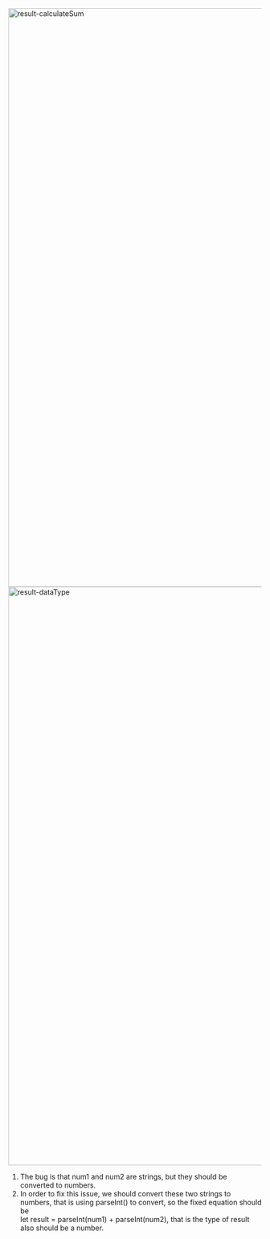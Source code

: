 <img width="1152" alt=" result-calculateSum" src="https://user-images.githubusercontent.com/91338627/137637000-a6ff2714-5c6d-4e6e-91c1-45b61672729e.png">
<img width="1152" alt="result-dataType" src="https://user-images.githubusercontent.com/91338627/137637016-237da492-8a97-428c-9956-253e2bc31017.png">

1. The bug is that num1 and num2 are strings, but they should be converted to numbers.
2. In order to fix this issue, we should convert these two strings to numbers, that is using parseInt() to convert, so the fixed equation should be <br>
let result = parseInt(num1) + parseInt(num2), that is the type of result also should be a number.
